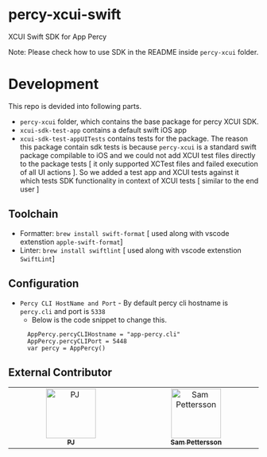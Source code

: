 # percy-xcui-swift
XCUI Swift SDK for App Percy

Note: Please check how to use SDK in the README inside `percy-xcui` folder.

# Development
This repo is devided into following parts.
- `percy-xcui` folder, which contains the base package for percy XCUI SDK.
- `xcui-sdk-test-app` contains a default swift iOS app
- `xcui-sdk-test-appUITests` contains tests for the package. The reason this package contain sdk tests is because `percy-xcui` is a standard swift package compilable to iOS and we could not add XCUI test files directly to the package tests [ it only supported XCTest files and failed execution of all UI actions ]. So we added a test app and XCUI tests against it which tests SDK functionality in context of XCUI tests [ similar to the end user ]

## Toolchain
- Formatter: `brew install swift-format` [ used along with vscode extenstion `apple-swift-format`]
- Linter: `brew install swiftlint` [ used along with vscode extenstion `SwiftLint`]

## Configuration
- `Percy CLI HostName and Port` - By default percy cli hostname is `percy.cli` and port is `5338`
    - Below is the code snippet to change this.
  ```
    AppPercy.percyCLIHostname = "app-percy.cli"
    AppPercy.percyCLIPort = 5448
    var percy = AppPercy()
  ```

## External Contributor
<!-- ALL-CONTRIBUTORS-LIST:START - Do not remove or modify this section -->
<table>
  <tbody>
    <tr>
      <td align="center" valign="top" width="14.28%"><a href="https://github.com/pjcook"><img src="https://avatars.githubusercontent.com/u/1152532?v=3?s=100" width="100px;" alt="PJ"/><br /><sub><b>PJ</b></sub></a><br />
      </td>
      <td align="center" valign="top" width="14.28%"><a href="https://github.com/sampettersson"><img src="https://avatars.githubusercontent.com/u/5459507?v=3?s=100" width="100px;" alt="Sam Pettersson
"/><br /><sub><b>Sam Pettersson
</b></sub></a><br />
      </td>
    </tr>
  <tbody>
</table>
